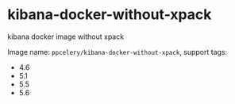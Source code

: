 # kibana-docker-without-xpack

kibana docker image without xpack

Image name: ``ppcelery/kibana-docker-without-xpack``, support tags:

- 4.6
- 5.1
- 5.5
- 5.6
